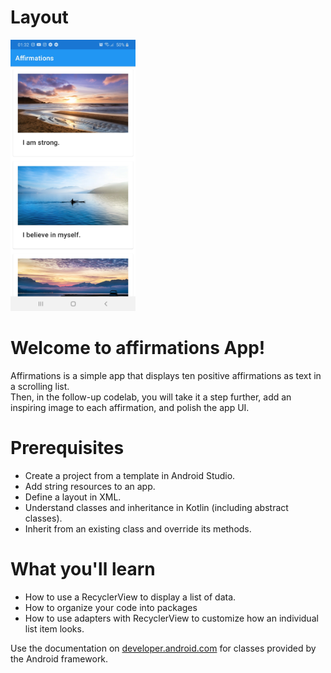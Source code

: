 # Layout
<img src="screenshot/affirmations.jpg" width="200">

# Welcome to affirmations App!
Affirmations is a simple app that displays ten positive affirmations as text in a scrolling list. </br>
Then, in the follow-up codelab, you will take it a step further, add an inspiring image to each affirmation, and polish the app UI.

# Prerequisites
- Create a project from a template in Android Studio.
- Add string resources to an app.
- Define a layout in XML.
- Understand classes and inheritance in Kotlin (including abstract classes).
- Inherit from an existing class and override its methods.


# What you'll learn
 - How to use a RecyclerView to display a list of data.
 - How to organize your code into packages
 - How to use adapters with RecyclerView to customize how an individual list item looks.

Use the documentation on [developer.android.com](https://developer.android.com/) for classes provided by the Android framework.